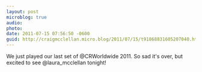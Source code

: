 ```yaml
---
layout: post
microblog: true
audio: 
photo: 
date: 2011-07-15 07:56:50 -0600
guid: http://craigmcclellan.micro.blog/2011/07/15/t91868831605207040.html
---
```

We just played our last set of @CRWorldwide 2011. So sad it's over, but excited to see @laura_mcclellan tonight!
